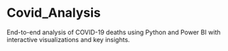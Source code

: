 # Covid_Analysis
End-to-end analysis of COVID-19 deaths using Python and Power BI with interactive visualizations and key insights.
